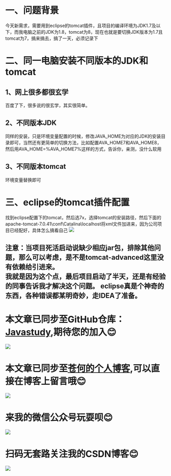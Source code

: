 # 一、问题背景
今天新需求，需要用到eclipse的tomcat插件，且项目的编译环境为JDK1.7及以下，而我电脑之前的JDK为1.8，tomcat为8，现在也就是要切换JDK版本为1.7且tomcat为7，搞来搞去，搞了一天，必须记录下
# 二、同一电脑安装不同版本的JDK和tomcat
## 1、网上很多都很玄学
百度了下，很多说的很玄学，其实很简单。
## 2、不同版本JDK
同样的安装，只是环境变量配置的时候，修改JAVA_HOME为对应的JDK的安装目录即可，当然还有更简单的切换方法，比如配置AVA_HOME7和AVA_HOME8，然后用AVA_HOME=%AVA_HOME7%这样的方式，告诉你，亲测，没什么软用
## 3、不同版本tomcat
环境变量替换即可
# 三、eclipse的tomcat插件配置
找到eclipse配置下的tomcat，然后选7x，选择tomcat的安装路径，然后下面的apache-tomcat-7.0.41\conf\Catalina\localhost将xml文件加进来，因为公司项目已经配好，具体怎么搞看自己
<img src="http://pp8g2fyug.bkt.clouddn.com/eclipse%E4%B8%8B%E7%9A%84tomcat%E6%8F%92%E4%BB%B6.jpg" width=""/>

注意：当项目死活启动说缺少相应jar包，排除其他问题，那么可以考虑，是不是tomcat-advanced这里没有依赖给引进来。</br>
我就是因为这个点，最后项目启动了半天，还是有经验的同事告诉我才解决这个问题。
eclipse真是个神奇的东西，各种错误都某明奇妙，走IDEA了准备。
------
# 本文章已同步至GitHub仓库：<a href="Javasthttps://github.com/freestylefly/javaStudyudy">Javastudy</a>,期待您的加入:blush:
<img src="http://pp8g2fyug.bkt.clouddn.com/github.jpg" width=""/>

# 本文章已同步至<a href="https://freestylefly.github.io/">苍何的个人博客</a>,可以直接在博客上留言哦:blush:
<img src="http://pp8g2fyug.bkt.clouddn.com/myblog..png" width=""/>

# 来我的微信公众号玩耍呗:blush:
<img src="http://pp8g2fyug.bkt.clouddn.com/weixingongzhonghao.jpg" width=""/>

# 扫码无套路关注我的CSDN博客:blush:
<img src="http://pp8g2fyug.bkt.clouddn.com/CSDN.png" width=""/>